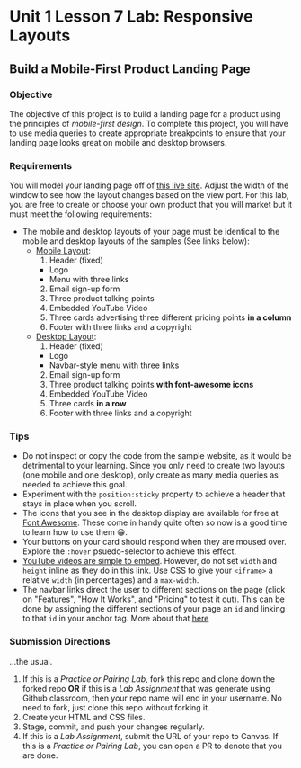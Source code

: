 # Unit 1 Lesson 7 Lab: Responsive Layouts
## Build a Mobile-First Product Landing Page

### Objective
The objective of this project is to build a landing page for a product using the principles of _mobile-first design_. To complete this project, you will have to use media queries to create appropriate breakpoints to ensure that your landing page looks great on mobile and desktop browsers.

### Requirements
You will model your landing page off of [this live site](https://codepen.io/freeCodeCamp/full/RKRbwL). Adjust the width of the window to see how the layout changes based on the view port. For this lab, you are free to create or choose your own product that you will market but it must meet the following requirements:

* The mobile and desktop layouts of your page must be identical to the mobile and desktop layouts of the samples (See links below):
  * [Mobile Layout](./image(0).png):
    1. Header (fixed)
      * Logo
      * Menu with three links
    2. Email sign-up form
    3. Three product talking points
    4. Embedded YouTube Video
    5. Three cards advertising three different pricing points **in a column**
    6. Footer with three links and a copyright
  * [Desktop Layout](./image(1).png):
    1. Header (fixed)
      * Logo
      * Navbar-style menu with three links
    2. Email sign-up form
    3. Three product talking points **with font-awesome icons**
    4. Embedded YouTube Video
    5. Three cards **in a row**
    6. Footer with three links and a copyright

### Tips
* Do not inspect or copy the code from the sample website, as it would be detrimental to your learning. Since you only need to create two layouts (one mobile and one desktop), only create as many media queries as needed to achieve this goal. 
* Experiment with the `position:sticky` property to achieve a header that stays in place when you scroll.
* The icons that you see in the desktop display are available for free at [Font Awesome](https://fontawesome.com/icons). These come in handy quite often so now is a good time to learn how to use them 😁.
* Your buttons on your card should respond when they are moused over. Explore the `:hover` psuedo-selector to achieve this effect.
* [YouTube videos are simple to embed](https://www.w3schools.com/html/html_youtube.asp). However, do not set `width` and `height` inline as they do in this link. Use CSS to give your `<iframe>` a relative `width` (in percentages) and a `max-width`.
* The navbar links direct the user to different sections on the page (click on "Features", "How It Works", and "Pricing" to test it out). This can be done by assigning the different sections of your page an `id` and linking to that `id` in your anchor tag. More about that [here](https://learn.freecodecamp.org/responsive-web-design/basic-html-and-html5/link-to-internal-sections-of-a-page-with-anchor-elements/)

### Submission Directions
...the usual.
  1. If this is a *Practice or Pairing Lab*, fork this repo and clone down the forked repo **OR** if this is a *Lab Assignment* that was generate using Github classroom, then your repo name will end in your username. No need to fork, just clone this repo without forking it.
  2. Create your HTML and CSS files.
  3. Stage, commit, and push your changes regularly.
  4. If this is a *Lab Assignment*, submit the URL of your repo to Canvas. If this is a *Practice or Pairing Lab*, you can open a PR to denote that you are done.
